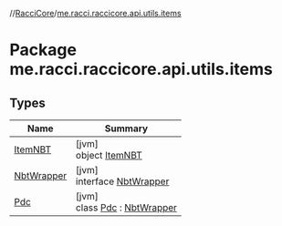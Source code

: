 //[RacciCore](../../index.md)/[me.racci.raccicore.api.utils.items](index.md)

# Package me.racci.raccicore.api.utils.items

## Types

| Name | Summary |
|---|---|
| [ItemNBT](-item-n-b-t/index.md) | [jvm]<br>object [ItemNBT](-item-n-b-t/index.md) |
| [NbtWrapper](-nbt-wrapper/index.md) | [jvm]<br>interface [NbtWrapper](-nbt-wrapper/index.md) |
| [Pdc](-pdc/index.md) | [jvm]<br>class [Pdc](-pdc/index.md) : [NbtWrapper](-nbt-wrapper/index.md) |
